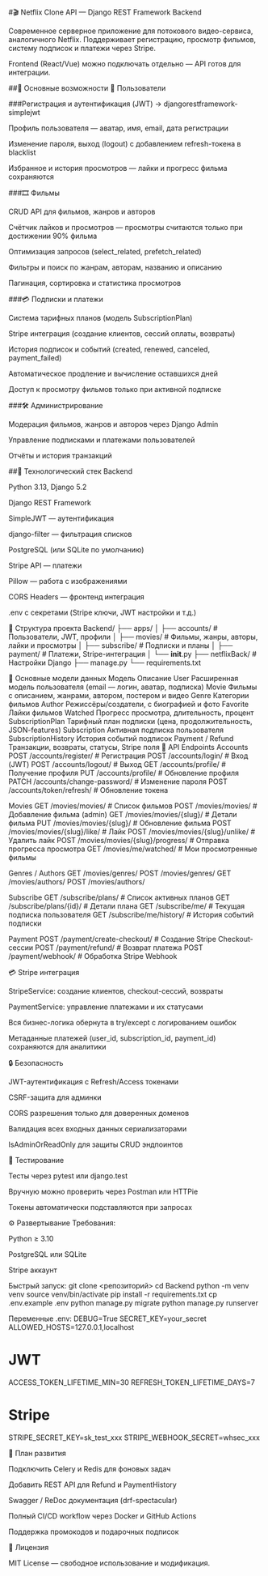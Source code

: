 #🎬 Netflix Clone API — Django REST Framework Backend

Современное серверное приложение для потокового видео-сервиса, аналогичного Netflix.
Поддерживает регистрацию, просмотр фильмов, систему подписок и платежи через Stripe.

Frontend (React/Vue) можно подключать отдельно — API готов для интеграции.

##🚀 Основные возможности
👤 Пользователи

###Регистрация и аутентификация (JWT)
→ djangorestframework-simplejwt

Профиль пользователя — аватар, имя, email, дата регистрации

Изменение пароля, выход (logout) с добавлением refresh-токена в blacklist

Избранное и история просмотров — лайки и прогресс фильма сохраняются

###🎞 Фильмы

CRUD API для фильмов, жанров и авторов

Счётчик лайков и просмотров
— просмотры считаются только при достижении 90% фильма

Оптимизация запросов (select_related, prefetch_related)

Фильтры и поиск по жанрам, авторам, названию и описанию

Пагинация, сортировка и статистика просмотров

###💳 Подписки и платежи

Система тарифных планов (модель SubscriptionPlan)

Stripe интеграция (создание клиентов, сессий оплаты, возвраты)

История подписок и событий (created, renewed, canceled, payment_failed)

Автоматическое продление и вычисление оставшихся дней

Доступ к просмотру фильмов только при активной подписке

###🛠 Администрирование

Модерация фильмов, жанров и авторов через Django Admin

Управление подписками и платежами пользователей

Отчёты и история транзакций

##🧰 Технологический стек
Backend

Python 3.13, Django 5.2

Django REST Framework

SimpleJWT — аутентификация

django-filter — фильтрация списков

PostgreSQL (или SQLite по умолчанию)

Stripe API — платежи

Pillow — работа с изображениями

CORS Headers — фронтенд интеграция

.env с секретами (Stripe ключи, JWT настройки и т.д.)

📁 Структура проекта
Backend/
├── apps/
│   ├── accounts/        # Пользователи, JWT, профили
│   ├── movies/          # Фильмы, жанры, авторы, лайки и просмотры
│   ├── subscribe/       # Подписки и планы
│   ├── payment/         # Платежи, Stripe-интеграция
│   └── __init__.py
├── netflixBack/              # Настройки Django
├── manage.py
└── requirements.txt

🧱 Основные модели данных
Модель	Описание
User	Расширенная модель пользователя (email — логин, аватар, подписка)
Movie	Фильмы с описанием, жанрами, автором, постером и видео
Genre	Категории фильмов
Author	Режиссёры/создатели, с биографией и фото
Favorite	Лайки фильмов
Watched	Прогресс просмотра, длительность, процент
SubscriptionPlan	Тарифный план подписки (цена, продолжительность, JSON-features)
Subscription	Активная подписка пользователя
SubscriptionHistory	История событий подписок
Payment / Refund	Транзакции, возвраты, статусы, Stripe поля
🔗 API Endpoints
Accounts
POST /accounts/register/         # Регистрация
POST /accounts/login/            # Вход (JWT)
POST /accounts/logout/           # Выход
GET  /accounts/profile/          # Получение профиля
PUT  /accounts/profile/          # Обновление профиля
PATCH /accounts/change-password/ # Изменение пароля
POST /accounts/token/refresh/    # Обновление токена

Movies
GET  /movies/movies/                 # Список фильмов
POST /movies/movies/                 # Добавление фильма (admin)
GET  /movies/movies/{slug}/          # Детали фильма
PUT  /movies/movies/{slug}/          # Обновление фильма
POST /movies/movies/{slug}/like/     # Лайк
POST /movies/movies/{slug}/unlike/   # Удалить лайк
POST /movies/movies/{slug}/progress/ # Отправка прогресса просмотра
GET  /movies/me/watched/             # Мои просмотренные фильмы

Genres / Authors
GET  /movies/genres/
POST /movies/genres/
GET  /movies/authors/
POST /movies/authors/

Subscribe
GET  /subscribe/plans/           # Список активных планов
GET  /subscribe/plans/{id}/      # Детали плана
GET  /subscribe/me/              # Текущая подписка пользователя
GET  /subscribe/me/history/      # История событий подписки

Payment
POST /payment/create-checkout/   # Создание Stripe Checkout-сессии
POST /payment/refund/            # Возврат платежа
POST /payment/webhook/           # Обработка Stripe Webhook

💳 Stripe интеграция

StripeService: создание клиентов, checkout-сессий, возвраты

PaymentService: управление платежами и их статусами

Вся бизнес-логика обернута в try/except с логированием ошибок

Метаданные платежей (user_id, subscription_id, payment_id) сохраняются для аналитики

🔒 Безопасность

JWT-аутентификация с Refresh/Access токенами

CSRF-защита для админки

CORS разрешения только для доверенных доменов

Валидация всех входных данных сериализаторами

IsAdminOrReadOnly для защиты CRUD эндпоинтов

🧪 Тестирование

Тесты через pytest или django.test

Вручную можно проверить через Postman или HTTPie

Токены автоматически подставляются при запросах

⚙️ Развертывание
Требования:

Python ≥ 3.10

PostgreSQL или SQLite

Stripe аккаунт

Быстрый запуск:
git clone <репозиторий>
cd Backend
python -m venv venv
source venv/bin/activate
pip install -r requirements.txt
cp .env.example .env
python manage.py migrate
python manage.py runserver

Переменные .env:
DEBUG=True
SECRET_KEY=your_secret
ALLOWED_HOSTS=127.0.0.1,localhost

# JWT
ACCESS_TOKEN_LIFETIME_MIN=30
REFRESH_TOKEN_LIFETIME_DAYS=7

# Stripe
STRIPE_SECRET_KEY=sk_test_xxx
STRIPE_WEBHOOK_SECRET=whsec_xxx

🧭 План развития

 Подключить Celery и Redis для фоновых задач

 Добавить REST API для Refund и PaymentHistory

 Swagger / ReDoc документация (drf-spectacular)

 Полный CI/CD workflow через Docker и GitHub Actions

 Поддержка промокодов и подарочных подписок

📝 Лицензия

MIT License — свободное использование и модификация.
